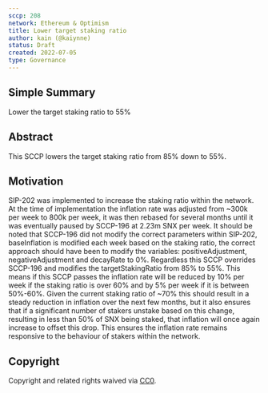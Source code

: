 ```yaml
---
sccp: 208
network: Ethereum & Optimism
title: Lower target staking ratio
author: kain (@kaiynne)
status: Draft
created: 2022-07-05
type: Governance
---
```


## Simple Summary

<!--"If you can't explain it simply, you don't understand it well enough." Provide a simplified and layman-accessible explanation of the SCCP.-->

Lower the target staking ratio to 55%

## Abstract

<!--A short (~200 word) description of the variable change proposed.-->

This SCCP lowers the target staking ratio from 85% down to 55%.

## Motivation

<!--The motivation is critical for SCCPs that want to update variables within Synthetix. It should clearly explain why the existing variable is not incentive aligned. SCCP submissions without sufficient motivation may be rejected outright.-->

SIP-202 was implemented to increase the staking ratio within the network. At the time of implementation the inflation rate was adjusted from ~300k per week to 800k per week, it was then rebased for several months until it was eventually paused by SCCP-196 at 2.23m SNX per week. It should be noted that SCCP-196 did not modify the correct parameters within SIP-202, baseInflation is modified each week based on the staking ratio, the correct approach should have been to modify the variables: positiveAdjustment, negativeAdjustment and decayRate to 0%. Regardless this SCCP overrides SCCP-196 and modifies the targetStakingRatio from 85% to 55%. This means if this SCCP passes the inflation rate will be reduced by 10% per week if the staking ratio is over 60% and by 5% per week if it is between 50%-60%. Given the current staking ratio of ~70% this should result in a steady reduction in inflation over the next few months, but it also ensures that if a significant number of stakers unstake based on this change, resulting in less than 50% of SNX being staked, that inflation will once again increase to offset this drop. This ensures the inflation rate remains responsive to the behaviour of stakers within the network. 

## Copyright

Copyright and related rights waived via [CC0](https://creativecommons.org/publicdomain/zero/1.0/).
